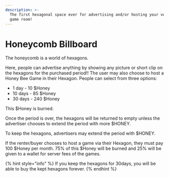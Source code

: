 ```yaml
---
description: >-
  The first hexagonal space ever for advertising and/or hosting your very own
  game room!
---
```


# Honeycomb Billboard

The honeycomb is a world of hexagons.&#x20;

Here, people can advertise anything by showing any picture or short clip on the hexagons for the purchased period!! The user may also choose to host a Honey Bee Game in their Hexagon. People can select from three options:

* 1 day - 10 $Honey
* 10 days - 85 $Honey
* 30 days - 240 $Honey

This $Honey is burned.

Once the period is over, the hexagons will be returned to empty unless the advertiser chooses to extend the period with more $HONEY.

To keep the hexagons, advertisers may extend the period with $HONEY.

If the renter/buyer chooses to host a game via their Hexagon, they must pay 100 $Honey per month.  75% of this $Honey will be burned and 25% will be given to a wallet for server fees of the games.

{% hint style="info" %}
If you keep the hexagons for 30days, you will be able to buy the kept hexagons forever.
{% endhint %}

